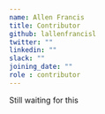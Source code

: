 ```yaml
---
name: Allen Francis
title: Contributor
github: lallenfrancisl
twitter: ""
linkedin: ""
slack: ""
joining_date: ""
role : contributor
---
```


Still waiting for this
